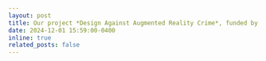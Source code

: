 ```yaml
---
layout: post
title: Our project *Design Against Augmented Reality Crime*, funded by the National Research Centre on Privacy, Harm Reduction and Adversarial Influence Online ([REPHRAIN](https://www.rephrain.ac.uk/)), has started!
date: 2024-12-01 15:59:00-0400
inline: true
related_posts: false
---
```


